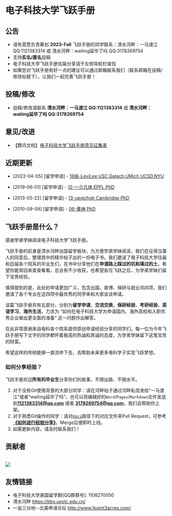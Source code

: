 # 电子科技大学飞跃手册

## 公告

- 请有意愿负责筹划 **2023-Fall** 飞跃手册的同学联系：清水河畔：一马渡江 QQ:1121383314 或 清水河畔：waiting延毕了吗 QQ:3178269754
- 支持**实名/匿名**投稿
- 电子科技大学飞跃手册往届分享请于左侧导航栏查找
- 如果您对飞跃手册有好一点的建议可以通过邮箱联系我们（联系邮箱在投稿/修改标题下），让我们一起完善飞跃手册！

## 投稿/修改

- 投稿/修改请联系 **清水河畔：一马渡江 QQ:1121383314** 或 **清水河畔：waiting延毕了吗 QQ:3178269754**

## 意见/改进

- 【腾讯文档】[电子科技大学飞跃手册意见征集表](https://docs.qq.com/sheet/DTHBRcmNXcUxpWUdL?tab=BB08J2)

## 近期更新

- \[2022-04-05\] \[留学申请\] - [18级-LeviLee USC,Gatech,UMich,UCSD,NYU](留学申请/economic-and-management/[US]-18-LeviLee.md)

- \[2019-06-01\] \[留学申请\] - [12-一介凡体 EPFL PhD](留学申请/electronic/[US]-12-一介凡体.md)

- \[2013-05-22\] \[留学申请\] - [13-uestchgh Cambridge PhD](留学申请/electronic/[混申]-13-uestchgh.md)

- \[2010-09-09\] \[留学申请\] - [06-黄神 PhD](留学申请/unknown/[US]-06-黄神.md)

## 飞跃手册是什么？

感谢学弟学妹阅读电子科技大学飞跃手册。

飞跃手册的前身是清水河畔出国留学板块，为方便学弟学妹阅读，我们在征得当事人的同意后，整理其中的精华帖子出的一份电子书。我们邀请了电子科技大学往届和应届各个院系的毕业生们，在书中分享他们在**申请路上踩过的坑和填过的土**，希望你能常回来查查看看，总会有不少收获，也希望各位飞跃之后，为学弟学妹们留下宝贵经验。

值得提到的是，此处的申请更加广义，包含出国、直博、保研与就业共四项，我们邀请了各个专业在这四项中最优秀的同学来和大家谈谈申请。

该篇飞跃手册共有五部分，分别为**留学申请**，**交流交换**，**保研经验**，**考研经验**，**英语学习**，**海外生活**，力求为 “如何在电子科技大学为申请国内、海外高校和入职优秀企业做出更全面的准备“ 这一问题作出解答。

在此非常感谢来自电科各个院系提供原创申请经验分享的同学们。每一位为今年飞跃手册写下文字的同学都怀着极高的热诚和真诚的态度，为学弟学妹留下这笔宝贵的财富。

希望这样的传统能够一直流传下去，去帮助未来更多电科学子实现飞跃梦想。

### 如何分享经验？

飞跃手册欢迎**所有的毕业生**分享你们的故事，不限出路、不限水平。

1. 对于没有Git使用背景的大部分同学：请在河畔帖子通过河畔私信发给“一马渡江”或者“waiting延毕了吗”，也可以将编辑好的`Word`/`Pages`/`Markdown`文件发送到**1121383314@qq.com** 或者 **3178269754@qq.com**，我们会帮助你上架。
2. 对于熟悉Git操作的同学：请对[`docs`](https://github.com/UESTC-Leap/UESTC-Leap/tree/master/docs)路径下的对应文件夹Pull Request，可参考 [**《如何进行经验分享》**](如何进行经验分享)，Merge后便即时上线。
3. 如需更新内容，请及时联系我们！

## 贡献者

<a href="https://github.com/UESTC-Leap/UESTC-Leap/graphs/contributors">
  <br><img src="https://contributors-img.web.app/image?repo=UESTC-Leap/UESTC-Leap" />
</a>

## 友情链接

* 电子科技大学美国留学群\[QQ群群号\]: 1108270050
* 清水河畔 https://bbs.uestc.edu.cn/
* 一亩三分地--北美申请论坛 http://www.1point3acres.com/

